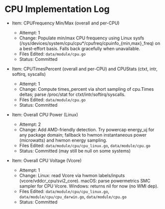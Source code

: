 # CPU Implementation Log

- Item: CPUFrequency Min/Max (overall and per-CPU)
  - Attempt: 1
  - Change: Populate min/max CPU frequency using Linux sysfs (/sys/devices/system/cpu/cpu\*/cpufreq/cpuinfo\_{min,max}\_freq) on a best-effort basis. Falls back gracefully when unavailable.
  - Files Edited: `data/module/cpu.go`
  - Status: Committed

- Item: CPUTimesPercent (overall and per-CPU) and CPUStats (ctxt, intr, softirq, syscalls)
  - Attempt: 1
  - Change: Compute times_percent via short sampling of cpu.Times deltas; parse /proc/stat for ctxt/intr/softirq/syscalls.
  - Files Edited: `data/module/cpu.go`
  - Status: Committed

- Item: Overall CPU Power (Linux)
  - Attempt: 2
  - Change: Add AMD-friendly detection. Try powercap energy_uj for any package domain; fallback to hwmon instantaneous power (microwatts) and hwmon energy sampling.
  - Files Edited: `data/module/cpu/cpu_linux.go`, `data/module/cpu.go`
  - Status: Committed (may still be null on some systems)

- Item: Overall CPU Voltage (Vcore)
  - Attempt: 1
  - Change: Linux: read Vcore via hwmon labels/inputs (vcore/vddcr_cpu/svi2_core). macOS: parse powermetrics SMC sampler for CPU Vcore. Windows: returns nil for now (no WMI dep).
  - Files Edited: `data/module/cpu/cpu_linux.go`, `data/module/cpu/cpu_darwin.go`, `data/module/cpu.go`
  - Status: Committed
